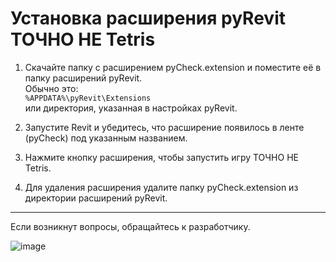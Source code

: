 # Установка расширения pyRevit ТОЧНО НЕ Tetris

1. Скачайте папку с расширением pyCheck.extension и поместите её в папку расширений pyRevit.  
   Обычно это:  
   `%APPDATA%\pyRevit\Extensions`  
   или директория, указанная в настройках pyRevit.


2. Запустите Revit и убедитесь, что расширение появилось в ленте (pyCheck) под указанным названием.

3. Нажмите кнопку расширения, чтобы запустить игру ТОЧНО НЕ Tetris.

4. Для удаления расширения удалите папку pyCheck.extension из директории расширений pyRevit.

---

Если возникнут вопросы, обращайтесь к разработчику.



![image](https://github.com/user-attachments/assets/b05391a2-c723-4f23-8ccd-e2ae4f38acab)
